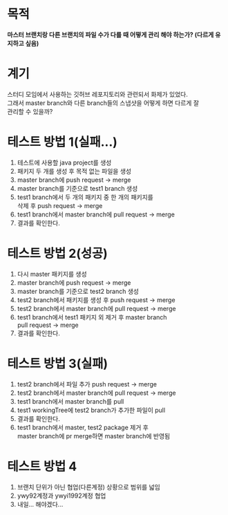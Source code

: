 # 목적
**마스터 브랜치랑 다른 브랜치의 파일 수가 다를 때 어떻게 관리 해야 하는가? (다르게 유지하고 싶음)**

# 계기
스터디 모임에서 사용하는 깃허브 레포지토리와 관련되서 화제가 있었다.    
그래서 master branch와 다른 branch들의 스냅샷을 어떻게 하면 다르게 잘     
관리할 수 있을까?

# 테스트 방법 1(실패...)
1. 테스트에 사용할 java project를 생성
2. 패키지 두 개를 생성 후 목적 없는 파일을 생성
3. master branch에 push request -> merge
4. master branch를 기준으로 test1 branch 생성
5. test1 branch에서 두 개의 패키지 중 한 개의 패키지를    
   삭제 후 push request -> merge
6. test1 branch에서 master branch에 pull request -> merge
7. 결과를 확인한다.

# 테스트 방법 2(성공)
1. 다시 master 패키지를 생성
2. master branch에 push request -> merge
3. master branch를 기준으로 test2 branch 생성
4. test2 branch에서 패키지를 생성 후 push request -> merge
6. test2 branch에서 master branch에 pull request -> merge
7. test1 branch에서 test1 패키지 외 제거 후 master branch    
   pull request -> merge
8. 결과를 확인한다.

# 테스트 방법 3(실패)
1. test2 branch에서 파일 추가 push request -> merge
2. test2 branch에서 master branch에 pull request -> merge
3. test1 branch에서 master branch를 pull
4. test1 workingTree에 test2 branch가 추가한 파일이 pull
5. 결과를 확인한다.
6. test1 branch에서 master, test2 package 제거 후    
   master branch에 pr merge하면 master branch에 반영됨

# 테스트 방법 4
1. 브랜치 단위가 아닌 협업(다른계정) 상황으로 범위를 넓임
2. ywy92계정과 ywyi1992계정 협업
3. 내일... 해야겠다...

